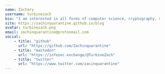 ```yaml
---
name: Zachary
username: turbinezach
bio: "I am interested in all forms of computer science, cryptography, malware analysis, and hacking. I am also interested in aviation/space science, and always learning new things."
site: https://zachinquarantine.github.io/blog
avatar: turbinezach.png
email: zachinquarantine@protonmail.com
social:
    - title: "github"
      url: "https://github.com/Zachinquarantine"
    - title: "mastodon"
      url: "https://infosec.exchange/@TurbineZach"
    - title: "twitter"
      url: "https://www.twitter.com/zacinquarantine"
---
```

